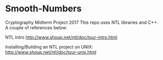 # Smooth-Numbers
Cryptography Midterm Project 2017
This repo uses NTL libraries and C++. A couple of references below:

NTL Intro
http://www.shoup.net/ntl/doc/tour-intro.html

Installing/Building an NTL project on UNIX:
http://www.shoup.net/ntl/doc/tour-unix.html
